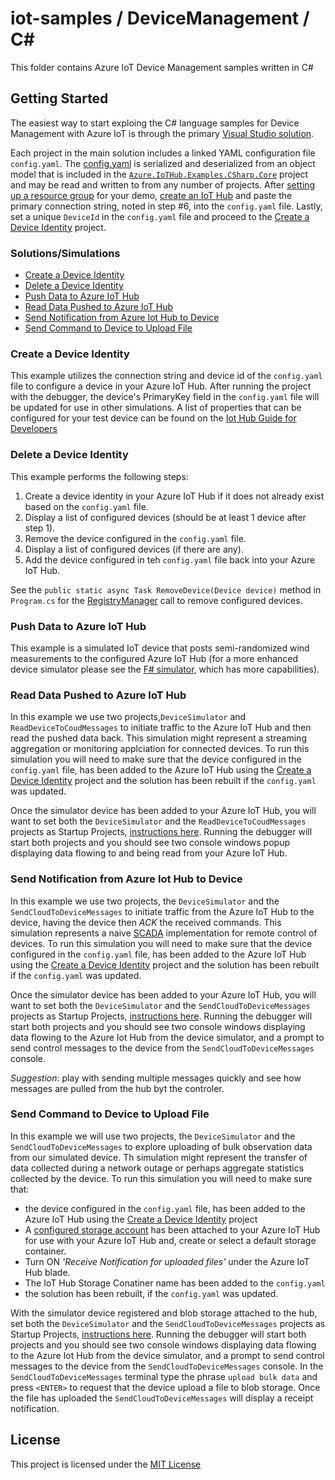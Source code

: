# iot-samples / DeviceManagement / C#
This folder contains Azure IoT Device Management samples written in C#

## Getting Started
The easiest way to start exploing the C# language samples for Device Management with
Azure IoT is through the primary [Visual Studio solution](/DeviceManagement/csharp/Azure.IoTHub.Examples.CSharp.DeviceManagement.sln).

Each project in the main solution includes a linked YAML configuration file `config.yaml`. The 
[config.yaml](/DeviceManagement/csharp/config.yaml) is serialized and deserialized from an object 
model that is included in the [`Azure.IoTHub.Examples.CSharp.Core`](/DeviceManagement/csharp/Core/README.md) project and may be read and
written to from any number of projects.  After [setting up a resource group](https://azure.microsoft.com/en-us/documentation/articles/resource-group-portal/) 
for your demo, [create an IoT Hub](https://azure.microsoft.com/en-us/documentation/articles/iot-hub-csharp-csharp-getstarted/#create-an-iot-hub) 
and paste the primary connection string, noted in step #6, into the `config.yaml` file.  Lastly, 
set a unique `DeviceId` in the `config.yaml` file and proceed to the [Create a Device Identity](#create-a-device-identity) 
project.

### Solutions/Simulations
* [Create a Device Identity](#create-a-device-identity)
* [Delete a Device Identity](#delete-a-device-identity) 
* [Push Data to Azure IoT Hub](#push-data-to-azure-iot-hub)
* [Read Data Pushed to Azure IoT Hub](#read-data-pushed-to-azure-iot-hub)
* [Send Notification from Azure Iot Hub to Device](#send-notification-from-azure-iot-hub-to-device)
* [Send Command to Device to Upload File](#send-command-to-device-to-upload-file)

### Create a Device Identity
This example utilizes the connection string and device id of the `config.yaml` file to configure 
a device in your Azure IoT Hub.  After running the project with the debugger, the device's PrimaryKey
field in the `config.yaml` file will be updated for use in other simulations.  A list of properties
that can be configured for your test device can be found on the [Iot Hub Guide for Developers](https://azure.microsoft.com/en-us/documentation/articles/iot-hub-devguide/#device-identity-registry)

### Delete a Device Identity
This example performs the following steps:
1. Create a device identity in your Azure IoT Hub if it does not already exist based on the `config.yaml` file.
2. Display a list of configured devices (should be at least 1 device after step 1).
3. Remove the device configured in the `config.yaml` file.
4. Display a list of configured devices (if there are any).
5. Add the device configured in teh `config.yaml` file back into your Azure IoT Hub.

See the ``public static async Task RemoveDevice(Device device)`` method in `Program.cs` for the [RegistryManager](https://msdn.microsoft.com/en-us/library/microsoft.azure.devices.registrymanager.aspx#Anchor_3)
call to remove configured devices.

### Push Data to Azure IoT Hub
This example is a simulated IoT device that posts semi-randomized wind measurements to the configured 
Azure IoT Hub (for a more enhanced device simulator please see the [F# simulator](/DeviceManagement/fsharp/README.md#push-data-to-azure-iot-hub), which has more capabilities).

### Read Data Pushed to Azure IoT Hub
In this example we use two projects,`DeviceSimulator` and `ReadDeviceToCoudMessages` to initiate traffic 
to the Azure IoT Hub and then read the pushed data back.  This simulation might represent a streaming aggregation
or monitoring applciation for connected devices.  To run this simulation you will need to make sure that the device
configured in the `config.yaml` file, has been added to the Azure IoT Hub using the [Create a Device Identity](#create-a-device-identity) 
project and the solution has been rebuilt if the `config.yaml` was updated.

Once the simulator device has been added to your Azure IoT Hub, you will want to set both the `DeviceSimulator` 
and the `ReadDeviceToCoudMessages` projects as Startup Projects, [instructions here](https://msdn.microsoft.com/en-us/library/ms165413.aspx).
Running the debugger will start both projects and you should see two console windows popup displaying data
flowing to and being read from your Azure IoT Hub.

### Send Notification from Azure Iot Hub to Device
In this example we use two projects, the `DeviceSimulator` and the `SendCloudToDeviceMessages` to initiate traffic
from the Azure IoT Hub to the device, having the device then *ACK* the received commands.  This simulation represents a naive [SCADA](https://en.wikipedia.org/wiki/SCADA) 
implementation for remote control of devices. To run this simulation you will need to make sure that the device
configured in the `config.yaml` file, has been added to the Azure IoT Hub using the [Create a Device Identity](#create-a-device-identity) 
project and the solution has been rebuilt if the `config.yaml` was updated. 

Once the simulator device has been added to your Azure IoT Hub, you will want to set both the `DeviceSimulator` 
and the `SendCloudToDeviceMessages` projects as Startup Projects, [instructions here](https://msdn.microsoft.com/en-us/library/ms165413.aspx).
Running the debugger will start both projects and you should see two console windows displaying data
flowing to the Azure Iot Hub from the device simulator, and a prompt to send control messages to the device 
from the `SendCloudToDeviceMessages` console.

*Suggestion*: play with sending multiple messages quickly and see how messages are pulled from the hub byt the controler.

### Send Command to Device to Upload File
In this example we will use two projects, the `DeviceSimulator` and the `SendCloudToDeviceMessages` to explore
uploading of bulk observation data from our simulated device.  Th simulation might represent the transfer of data collected
during a network outage or perhaps aggregate statistics collected by the device.  To run this simulation you will need to make sure that: 
* the device configured in the `config.yaml` file, has been added to the Azure IoT Hub using the [Create a Device Identity](#create-a-device-identity) 
project
* A [configured storage account](https://azure.microsoft.com/en-us/documentation/articles/iot-hub-manage-through-portal/#file-upload)
has been attached to your Azure IoT Hub for use with your Azure IoT Hub and, create or select a default storage container.
* Turn ON *'Receive Notification for uploaded files'* under the Azure IoT Hub blade.
* The IoT Hub Storage Conatiner name has been added to the `config.yaml`
* the solution has been rebuilt, if the `config.yaml` was updated. 

With the simulator device registered and blob storage attached to the hub, set both the `DeviceSimulator` 
and the `SendCloudToDeviceMessages` projects as Startup Projects, [instructions here](https://msdn.microsoft.com/en-us/library/ms165413.aspx).
Running the debugger will start both projects and you should see two console windows displaying data
flowing to the Azure Iot Hub from the device simulator, and a prompt to send control messages to the device 
from the `SendCloudToDeviceMessages` console.  In the `SendCloudToDeviceMessages` terminal type the phrase
`upload bulk data` and press `<ENTER>` to request that the device upload a file to blob storage.  Once the file
has uploaded the `SendCloudToDeviceMessages` will display a receipt notification.

## License
This project is licensed under the [MIT License](/LICENSE.txt)